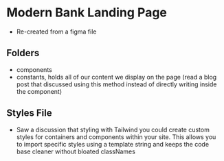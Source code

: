 # Modern Bank Landing Page

- Re-created from a figma file

## Folders

- components
- constants, holds all of our content we display on the page (read a blog post that discussed using this method instead of directly writing inside the component)

## Styles File

- Saw a discussion that styling with Tailwind you could create custom styles for containers and components within your site. This allows you to import specific styles using a template string and keeps the code base cleaner without bloated classNames
